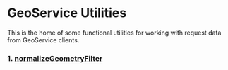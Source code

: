 # GeoService Utilities

This is the home of some functional utilities for working with request data from GeoService clients.

### 1. [normalizeGeometryFilter](src/normalize-geometry-filter)